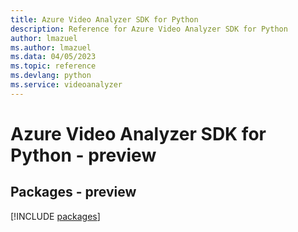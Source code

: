 ```yaml
---
title: Azure Video Analyzer SDK for Python
description: Reference for Azure Video Analyzer SDK for Python
author: lmazuel
ms.author: lmazuel
ms.data: 04/05/2023
ms.topic: reference
ms.devlang: python
ms.service: videoanalyzer
---
```

# Azure Video Analyzer SDK for Python - preview
## Packages - preview
[!INCLUDE [packages](video-analyzer-index.md)]